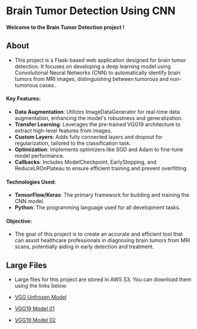 # Brain Tumor Detection Using CNN

**Welcome to the Brain Tumor Detection project !**

## About
- This project is a Flask-based web application designed for brain tumor detection. It focuses on developing a deep learning model using Convolutional Neural Networks (CNN) to automatically identify brain tumors from MRI images, distinguishing between tumorous and non-tumorous cases..

#### Key Features:
- **Data Augmentation**: Utilizes ImageDataGenerator for real-time data augmentation, enhancing the model's robustness and generalization.
- **Transfer Learning**: Leverages the pre-trained VGG19 architecture to extract high-level features from images.
- **Custom Layers**: Adds fully connected layers and dropout for regularization, tailored to the classification task.
- **Optimization**: Implements optimizers like SGD and Adam to fine-tune model performance.
- **Callbacks**: Includes ModelCheckpoint, EarlyStopping, and ReduceLROnPlateau to ensure efficient training and prevent overfitting.

#### Technologies Used:
- **TensorFlow/Keras**: The primary framework for building and training the CNN model.
- **Python**: The programming language used for all development tasks.

#### Objective:
- The goal of this project is to create an accurate and efficient tool that can assist healthcare professionals in diagnosing brain tumors from MRI scans, potentially aiding in early detection and treatment.

## Large Files
- Large files for this project are stored in AWS S3. You can download them using the links below:

- [VGG Unfrozen Model](https://brain-tumor-detector-largefiles.s3.amazonaws.com/vgg_unfrozen.h5)
  
- [VGG19 Model 01](https://brain-tumor-detector-largefiles.s3.amazonaws.com/vgg19_model_01.h5)

- [VGG19 Model 02](https://brain-tumor-detector-largefiles.s3.amazonaws.com/vgg19_model_02.h5)
